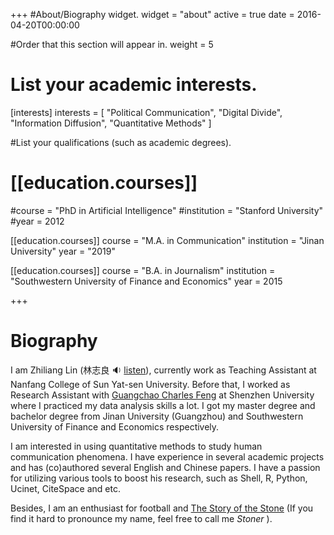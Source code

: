 +++
#About/Biography widget.
widget = "about"
active = true
date = 2016-04-20T00:00:00

#Order that this section will appear in.
weight = 5

# List your academic interests.
[interests]
interests = [
"Political Communication",
"Digital Divide",
"Information Diffusion",
"Quantitative Methods"
  ]



#List your qualifications (such as academic degrees).

# [[education.courses]]

#course = "PhD in Artificial Intelligence"
#institution = "Stanford University"
#year = 2012

[[education.courses]]
  course = "M.A. in Communication"
  institution = "Jinan University"
  year = "2019"

[[education.courses]]
  course = "B.A. in Journalism"
  institution = "Southwestern University of Finance and Economics"
  year = 2015

+++

# Biography

I am Zhiliang Lin (林志良 :sound: ​[listen](http://www.zhilianglin.com/files/zhiliang-lin.ogg)), currently work as Teaching Assistant at Nanfang College of Sun Yat-sen University. Before that, I worked as Research Assistant with [Guangchao Charles Feng](https://scholar.google.com/citations?user=zoqsgEsAAAAJ&hl) at Shenzhen University where I practiced my data analysis skills a lot. I got my master degree and bachelor degree from Jinan University (Guangzhou) and Southwestern University of Finance and Economics respectively.

I am interested in using quantitative methods to study human communication phenomena. I have experience in several academic projects and has (co)authored several English and Chinese papers. I have a passion for utilizing various tools to boost his research, such as Shell, R, Python, Ucinet, CiteSpace and etc. 

Besides, I am an enthusiast for football and [The Story of the Stone](https://www.goodreads.com/series/175344) (If you find it hard to pronounce my name, feel free to call me *Stoner* ).